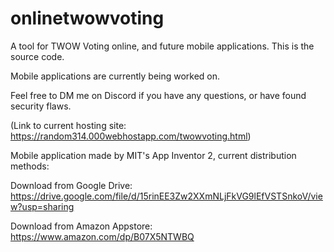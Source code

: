 # onlinetwowvoting
A tool for TWOW Voting online, and future mobile applications. This is the source code.

Mobile applications are currently being worked on.

Feel free to DM me on Discord if you have any questions, or have found security flaws.

(Link to current hosting site: https://random314.000webhostapp.com/twowvoting.html)


Mobile application made by MIT's App Inventor 2, current distribution methods:

Download from Google Drive: https://drive.google.com/file/d/15rinEE3Zw2XXmNLjFkVG9lEfVSTSnkoV/view?usp=sharing

Download from Amazon Appstore: https://www.amazon.com/dp/B07X5NTWBQ
